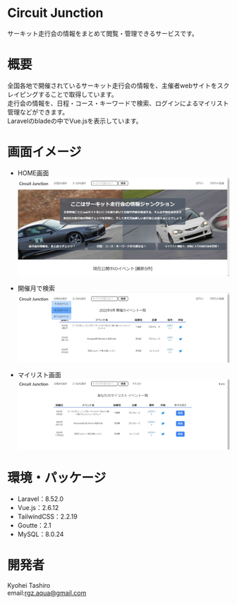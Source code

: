 # Circuit Junction

サーキット走行会の情報をまとめて閲覧・管理できるサービスです。

# 概要

全国各地で開催されているサーキット走行会の情報を、主催者webサイトをスクレイピングすることで取得しています。<br>
走行会の情報を、日程・コース・キーワードで検索、ログインによるマイリスト管理などができます。<br>
Laravelのbladeの中でVue.jsを表示しています。

# 画面イメージ
- HOME画面
![HOME画面](./68747470733a2f2f71696974612d696d6167652d73746f72652e73332e61702d6e6f727468656173742d312e616d617a6f6e6177732e636f6d2f302f323831333835312f65353835633636642d376631662d656139632d323331612d6638643739633238613932352e6a70.jpg)

- 開催月で検索
![開催月で検索](./68747470733a2f2f71696974612d696d6167652d73746f72652e73332e61702d6e6f727468656173742d312e616d617a6f6e6177732e636f6d2f302f323831333835312f65376661336632662d353965642d383731332d366462362d3538396236336361356531382e6a70.jpg)
- マイリスト画面
![マイリスト画面](./68747470733a2f2f71696974612d696d6167652d73746f72652e73332e61702d6e6f727468656173742d312e616d617a6f6e6177732e636f6d2f302f323831333835312f63383966336538362d326166382d623537342d386663302d6539366335633236316662332e6a70.jpg)


# 環境・パッケージ
- Laravel：8.52.0
- Vue.js：2.6.12
- TailwindCSS：2.2.19
- Goutte：2.1
- MySQL：8.0.24

# 開発者

Kyohei Tashiro<br>
email:rgz.aqua@gmail.com


